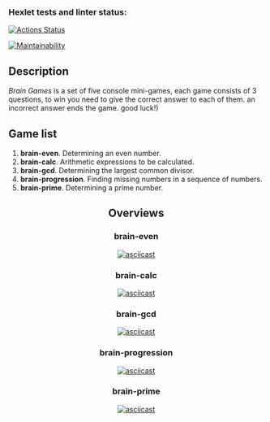 ### Hexlet tests and linter status:
[![Actions Status](https://github.com/Lorety-VL/frontend-project-44/workflows/hexlet-check/badge.svg)](https://github.com/Lorety-VL/frontend-project-44/actions)

[![Maintainability](https://api.codeclimate.com/v1/badges/348c115d16c6de8df25a/maintainability)](https://codeclimate.com/github/Lorety-VL/frontend-project-44/maintainability)

<h2><b>Description</b></h2>
<p><i>Brain Games</i> is a set of five console mini-games, each game consists of 3 questions, to win you need to give the correct answer to each of them. an incorrect answer ends the game. good luck!)</p>

<h2><b>Game list</b></h2>
<ol>
  <li><b>brain-even</b>. Determining an even number.</li>
  <li><b>brain-calc</b>. Arithmetic expressions to be calculated.</li>
  <li><b>brain-gcd</b>. Determining the largest common divisor.</li>
  <li><b>brain-progression</b>. Finding missing numbers in a sequence of numbers.</li>
  <li><b>brain-prime</b>. Determining a prime number.</li>
</ol>
<div align="center">
  <h2><b>Overviews</b></h2>
  <h3><b>brain-even</b></h3>

  [![asciicast](https://asciinema.org/a/bYbRlNPwdKTkmCXcoMZvlK6W6.svg)](https://asciinema.org/a/bYbRlNPwdKTkmCXcoMZvlK6W6)

  <h3><b>brain-calc</b></h3>

  [![asciicast](https://asciinema.org/a/jZuKQ6lpnD8wFJLXj5w89AHdF.svg)](https://asciinema.org/a/jZuKQ6lpnD8wFJLXj5w89AHdF)

  <h3><b>brain-gcd</b></h3>

  [![asciicast](https://asciinema.org/a/sVXvjeh3gxGYopbT6dTfyL9DE.svg)](https://asciinema.org/a/sVXvjeh3gxGYopbT6dTfyL9DE)

  <h3><b>brain-progression</b></h3>

  [![asciicast](https://asciinema.org/a/wz3KHJPGzgrJYkTeq0T3z9bFV.svg)](https://asciinema.org/a/wz3KHJPGzgrJYkTeq0T3z9bFV)

  <h3><b>brain-prime</b></h3>

  [![asciicast](https://asciinema.org/a/92iMCS9TAVi1sPkdxx1BmGJOM.svg)](https://asciinema.org/a/92iMCS9TAVi1sPkdxx1BmGJOM)

</div>